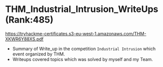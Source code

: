 # THM_Industrial_Intrusion_WriteUps (Rank:485)
https://tryhackme-certificates.s3-eu-west-1.amazonaws.com/THM-XKWR6Y88XS.pdf
+ Summary of Write_up in the competition `Industrial Intrusion` which event organized by THM.
+ Writeups covered topics which was solved by myself and my Team. 
